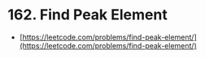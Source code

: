 # 162. Find Peak Element

- [https://leetcode.com/problems/find-peak-element/](https://leetcode.com/problems/find-peak-element/)
